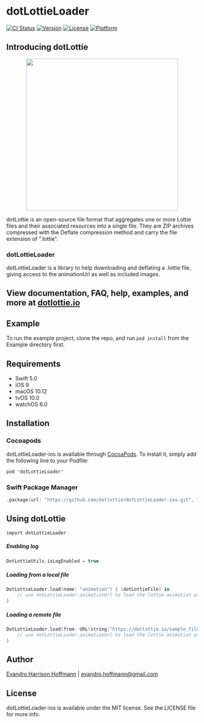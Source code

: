 # dotLottieLoader

[![CI Status](https://img.shields.io/travis/eharrison/dotLottieLoader.svg?style=flat)](https://travis-ci.org/eharrison/dotLottieLoader)
[![Version](https://img.shields.io/cocoapods/v/dotLottieLoader.svg?style=flat)](https://cocoapods.org/pods/dotLottieLoader)
[![License](https://img.shields.io/cocoapods/l/dotLottieLoader.svg?style=flat)](https://cocoapods.org/pods/dotLottieLoader)
[![Platform](https://img.shields.io/cocoapods/p/dotLottieLoader.svg?style=flat)](https://cocoapods.org/pods/dotLottieLoader)

## Introducing dotLottie

<p align="center">
  <img src="https://github.com/dotlottie/dotlottie-ios/raw/master/Example/dotLottie/Assets/Images.xcassets/AppIcon.appiconset/dotLottie2048-1024.png" width="400">
</p>

dotLottie is an open-source file format that aggregates one or more Lottie files and their associated resources into a single file. They are ZIP archives compressed with the Deflate compression method and carry the file extension of ".lottie".

### dotLottieLoader

dotLottieLoader is a library to help downloading and deflating a .lottie file, giving access to the animationUrl as well as included images.

## View documentation, FAQ, help, examples, and more at [dotlottie.io](http://dotlottie.io/)

## Example

To run the example project, clone the repo, and run `pod install` from the Example directory first.

## Requirements

- Swift 5.0
- iOS 9
- macOS 10.12
- tvOS 10.0
- watchOS 6.0

## Installation

### Cocoapods

dotLottieLoader-ios is available through [CocoaPods](https://cocoapods.org). To install
it, simply add the following line to your Podfile:

```swift
pod 'dotLottieLoader'
```

### Swift Package Manager

```swift
.package(url: "https://github.com/dotlottie/dotLottieLoader-ios.git", from: "0.1.3")
```

## Using dotLottie
```swift=
import dotLottieLoader
```

##### Enabling log
```swift
DotLottieUtils.isLogEnabled = true
```

##### Loading from a local file

```swift
DotLottieLoader.load(name: "animation") { (dotLottieFile) in
    // use dotLottieLoader.animationUrl to load the lottie animation as you normally would
}
```

##### Loading a remote file

```swift
DotLottieLoader.load(from: URL(string:"https://dotlottie.io/sample_files/animation.lottie")!){ (dotLottieFile) in
    // use dotLottieLoader.animationUrl to load the lottie animation as you normally would
}
``` 

## Author

[Evandro Harrison Hoffmann](https://github.com/eharrison) | evandro.hoffmann@gmail.com

## License

dotLottieLoader-ios is available under the MIT license. See the LICENSE file for more info.
